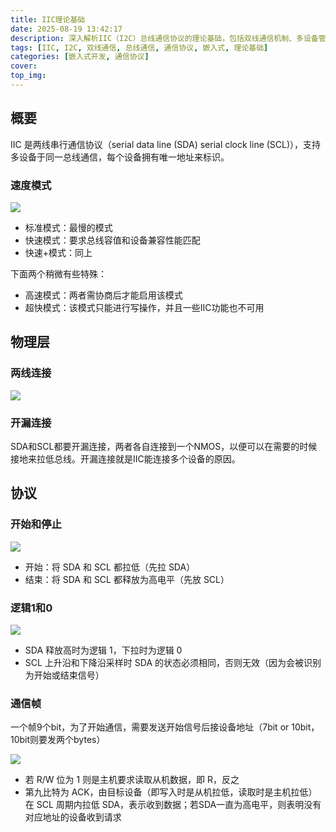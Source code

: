 ```yaml
---
title: IIC理论基础
date: 2025-08-19 13:42:17
description: 深入解析IIC（I2C）总线通信协议的理论基础，包括双线通信机制、多设备管理和地址机制
tags: [IIC, I2C, 双线通信, 总线通信, 通信协议, 嵌入式, 理论基础]
categories: [嵌入式开发, 通信协议]
cover: 
top_img: 
---
```


## 概要

IIC 是两线串行通信协议（serial data line (SDA) serial clock line (SCL)），支持多设备于同一总线通信，每个设备拥有唯一地址来标识。

### 速度模式

![](1.png)

- 标准模式：最慢的模式
- 快速模式：要求总线容值和设备兼容性能匹配
- 快速+模式：同上

下面两个稍微有些特殊：

- 高速模式：两者需协商后才能启用该模式
- 超快模式：该模式只能进行写操作，并且一些IIC功能也不可用

## 物理层

### 两线连接

![](2.png)

### 开漏连接

SDA和SCL都要开漏连接，两者各自连接到一个NMOS，以便可以在需要的时候接地来拉低总线。开漏连接就是IIC能连接多个设备的原因。

## 协议

### 开始和停止

![](3.png)

- 开始：将 SDA 和 SCL 都拉低（先拉 SDA）
- 结束：将 SDA 和 SCL 都释放为高电平（先放 SCL）

### 逻辑1和0

![](4.png)

- SDA 释放高时为逻辑 1，下拉时为逻辑 0
- SCL 上升沿和下降沿采样时 SDA 的状态必须相同，否则无效（因为会被识别为开始或结束信号）

### 通信帧

一个帧9个bit，为了开始通信，需要发送开始信号后接设备地址（7bit or 10bit，10bit则要发两个bytes）

![](5.png)

- 若 R/W 位为 1 则是主机要求读取从机数据，即 R，反之
- 第九比特为 ACK，由目标设备（即写入时是从机拉低，读取时是主机拉低）在 SCL 周期内拉低 SDA，表示收到数据；若SDA一直为高电平，则表明没有对应地址的设备收到请求
